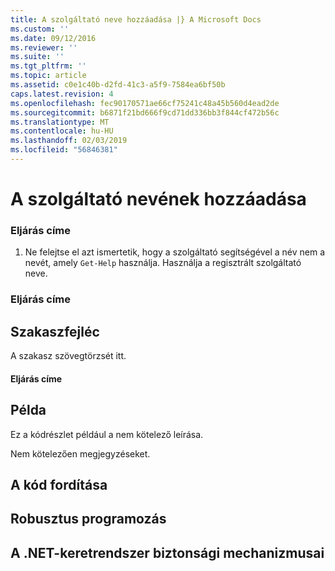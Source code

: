 ```yaml
---
title: A szolgáltató neve hozzáadása |} A Microsoft Docs
ms.custom: ''
ms.date: 09/12/2016
ms.reviewer: ''
ms.suite: ''
ms.tgt_pltfrm: ''
ms.topic: article
ms.assetid: c0e1c40b-d2fd-41c3-a5f9-7584ea6bf50b
caps.latest.revision: 4
ms.openlocfilehash: fec90170571ae66cf75241c48a45b560d4ead2de
ms.sourcegitcommit: b6871f21bd666f9cd71dd336bb3f844cf472b56c
ms.translationtype: MT
ms.contentlocale: hu-HU
ms.lasthandoff: 02/03/2019
ms.locfileid: "56846381"
---
```

# <a name="how-to-add-the-provider-name"></a>A szolgáltató nevének hozzáadása

### <a name="procedure-title"></a>Eljárás címe

1. Ne felejtse el azt ismertetik, hogy a szolgáltató segítségével a név nem a nevét, amely `Get-Help` használja. Használja a regisztrált szolgáltató neve.

### <a name="procedure-title"></a>Eljárás címe

## <a name="section-heading"></a>Szakaszfejléc

 A szakasz szövegtörzsét itt.

#### <a name="procedure-title"></a>Eljárás címe

## <a name="example"></a>Példa

 Ez a kódrészlet például a nem kötelező leírása.

<!-- TODO!!!: review snippet reference  [!CODE [Microsoft.Win32.RegistryKey#4](Microsoft.Win32.RegistryKey#4)]  -->

 Nem kötelezően megjegyzéseket.

## <a name="compiling-the-code"></a>A kód fordítása

## <a name="robust-programming"></a>Robusztus programozás

## <a name="net-framework-security"></a>A .NET-keretrendszer biztonsági mechanizmusai